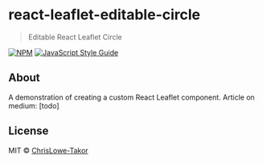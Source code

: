 # react-leaflet-editable-circle

> Editable React Leaflet Circle

[![NPM](https://img.shields.io/npm/v/react-leaflet-editable-circle.svg)](https://www.npmjs.com/package/react-leaflet-editable-circle) [![JavaScript Style Guide](https://img.shields.io/badge/code_style-standard-brightgreen.svg)](https://standardjs.com)

## About

A demonstration of creating a custom React Leaflet component. Article on medium: [todo] 


## License

MIT © [ChrisLowe-Takor](https://github.com/ChrisLowe-Takor)
